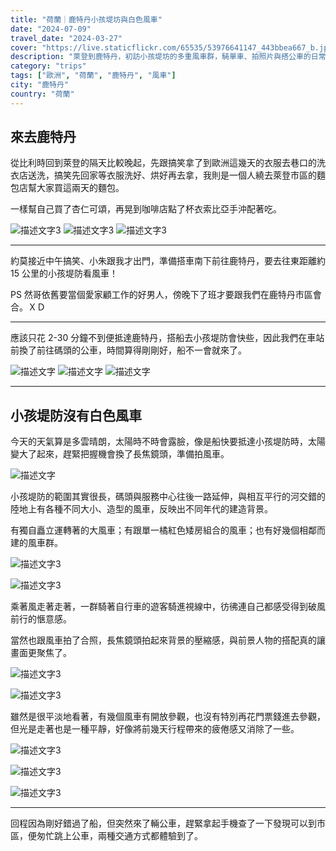 ```yaml
---
title: "荷蘭｜鹿特丹小孩堤坊與白色風車"
date: "2024-07-09"
travel_date: "2024-03-27"
cover: "https://live.staticflickr.com/65535/53976641147_443bbea667_b.jpg"
description: "萊登到鹿特丹，初訪小孩堤坊的多重風車群，騎單車、拍照片與搭公車的日常。"
category: "trips"
tags: ["歐洲", "荷蘭", "鹿特丹", "風車"]
city: "鹿特丹"
country: "荷蘭"
---
```


## 來去鹿特丹

從比利時回到萊登的隔天比較晚起，先跟搞笑拿了到歐洲這幾天的衣服去巷口的洗衣店送洗，搞笑先回家等衣服洗好、烘好再去拿，我則是一個人繞去萊登市區的麵包店幫大家買這兩天的麵包。

一樣幫自己買了杏仁可頌，再晃到咖啡店點了杯衣索比亞手沖配著吃。

![描述文字3](https://live.staticflickr.com/65535/54646346875_84fc21614f_b.jpg)
![描述文字3](https://live.staticflickr.com/65535/54645181262_b1fb4a3d52_b.jpg)
![描述文字3](https://live.staticflickr.com/65535/54646273928_fa816246b6_b.jpg)

---

約莫接近中午搞笑、小朱跟我才出門，準備搭車南下前往鹿特丹，要去往東距離約 15 公里的小孩堤防看風車！

PS 然哥依舊要當個愛家顧工作的好男人，傍晚下了班才要跟我們在鹿特丹市區會合。ＸＤ

---

應該只花 2-30 分鐘不到便抵達鹿特丹，搭船去小孩堤防會快些，因此我們在車站前換了前往碼頭的公車，時間算得剛剛好，船不一會就來了。


![描述文字](https://live.staticflickr.com/65535/53976641447_dfc9141d32_b.jpg)
![描述文字](https://live.staticflickr.com/65535/54646025286_dddf3e8752_b.jpg)
![描述文字](https://live.staticflickr.com/65535/54646273903_be64dca3f9_b.jpg)

---

## 小孩堤防沒有白色風車

今天的天氣算是多雲晴朗，太陽時不時會露臉，像是船快要抵達小孩堤防時，太陽變大了起來，趕緊把握機會換了長焦鏡頭，準備拍風車。

![描述文字](https://live.staticflickr.com/65535/54646025361_b1abb774af_b.jpg)

小孩堤防的範圍其實很長，碼頭與服務中心往後一路延伸，與相互平行的河交錯的陸地上有各種不同大小、造型的風車，反映出不同年代的建造背景。

有獨自矗立運轉著的大風車；有跟單一橘紅色矮房組合的風車；也有好幾個相鄰而建的風車群。

![描述文字3](https://live.staticflickr.com/65535/53977844429_59203dd805_b.jpg)

![描述文字3](https://live.staticflickr.com/65535/53976641147_443bbea667_b.jpg)

乘著風走著走著，一群騎著自行車的遊客騎進視線中，彷彿連自己都感受得到破風前行的愜意感。

當然也跟風車拍了合照，長焦鏡頭拍起來背景的壓縮感，與前景人物的搭配真的讓畫面更聚焦了。

![描述文字3](https://live.staticflickr.com/65535/54646346725_c2b3010ca3_b.jpg)

![描述文字3](https://live.staticflickr.com/65535/54646256629_e72093029d_b.jpg)

雖然是很平淡地看著，有幾個風車有開放參觀，也沒有特別再花門票錢進去參觀，但光是走著也是一種平靜，好像將前幾天行程帶來的疲倦感又消除了一些。

![描述文字3](https://live.staticflickr.com/65535/54646273718_cf1fff91b2_b.jpg)

![描述文字3](https://live.staticflickr.com/65535/54646346545_2ceab6ecf8_b.jpg)

![描述文字3](https://live.staticflickr.com/65535/54646256459_ff3cc1bd52_b.jpg)

---

回程因為剛好錯過了船，但突然來了輛公車，趕緊拿起手機查了一下發現可以到市區，便匆忙跳上公車，兩種交通方式都體驗到了。
